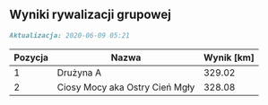 ## Wyniki rywalizacji grupowej

```markdown
Aktualizacja: 2020-06-09 05:21
```

Pozycja | Nazwa | Wynik [km] |
------------ | -------------  | -------------
 1 |Drużyna A | 329.02 
 2 |Ciosy Mocy aka Ostry Cień Mgły | 328.08